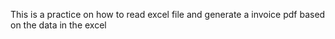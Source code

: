 This is a practice on how to read excel file and generate a invoice pdf based on the data in the excel
